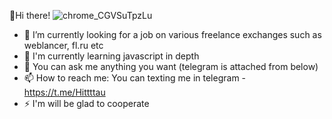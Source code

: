 👋Hi there!
![chrome_CGVSuTpzLu](https://user-images.githubusercontent.com/74827598/171298840-fb51d191-e5aa-4011-954a-4a3ee15fe205.png)


- 🔭 I’m currently looking for a job on various freelance exchanges such as weblancer, fl.ru etc
- 🌱 I'm currently learning javascript in depth
- 💬 You can ask me anything you want (telegram is attached from below)
- 📫 How to reach me: You can texting me in telegram - https://t.me/Hittttau
- ⚡ I'm will be glad to cooperate
